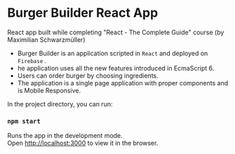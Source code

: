 # Burger Builder React App

React app built while completing "React - The Complete Guide" course (by Maximilian Schwarzmüller)

- Burger Builder is an application scripted in `React` and deployed on `Firebase` .
- he application uses all the new features introduced in EcmaScript 6.
- Users can order burger by choosing ingredients.
- The application is a single page application with proper components and is Mobile Responsive.


In the project directory, you can run:

### `npm start`

Runs the app in the development mode.\
Open [http://localhost:3000](http://localhost:3000) to view it in the browser.

